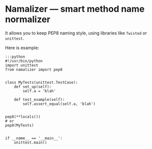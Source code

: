 Namalizer — smart method name normalizer
========================================

It allows you to keep PEP8 naming style, using libraries like `Twisted` or `unittest`.

Here is example:

    :::python
    #!/usr/bin/python
    import unittest
    from namalizer import pep8


    class MyTests(unittest.TestCase):
        def set_up(self):
            self.a = 'blah'

        def test_example(self):
            self.assert_equal(self.a, 'blah')


    pep8(**locals())
    # or
    pep8(MyTests)


    if __name__ == '__main__':
        unittest.main()

